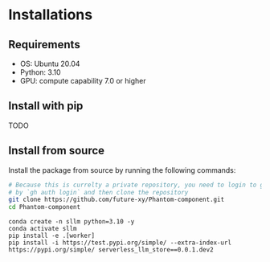 # Installations

## Requirements
- OS: Ubuntu 20.04
- Python: 3.10
- GPU: compute capability 7.0 or higher

## Install with pip
TODO

## Install from source
Install the package from source by running the following commands:
```bash
# Because this is currelty a private repository, you need to login to github first
# by `gh auth login` and then clone the repository
git clone https://github.com/future-xy/Phantom-component.git
cd Phantom-component
```

```
conda create -n sllm python=3.10 -y
conda activate sllm
pip install -e .[worker]
pip install -i https://test.pypi.org/simple/ --extra-index-url https://pypi.org/simple/ serverless_llm_store==0.0.1.dev2
```
